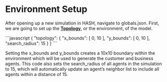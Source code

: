 # Environment Setup

After opening up a new simulation in HASH, navigate to globals.json. First, we are going to set up the [**Topology**](https://docs.hash.ai/core/configuration/topology), or the environment, of the model.

<Tabs>
<Tab title="globals.json" >
```javascript
{
  "topology": {
    "x_bounds": [
      0,
      10
    ],
    "y_bounds": [
      0,
      10
    ],
    "search_radius": 15
  }
}
```
</Tab>
</Tabs>

Setting the x\_bounds and y\_bounds creates a 10x10 boundary within the environment which will be used to generate the customer and business agents. This code also sets the search\_radius of all agents in the simulation to 15, which will automatically update an agent’s neighbor list to include all agents within a distance of 15.

